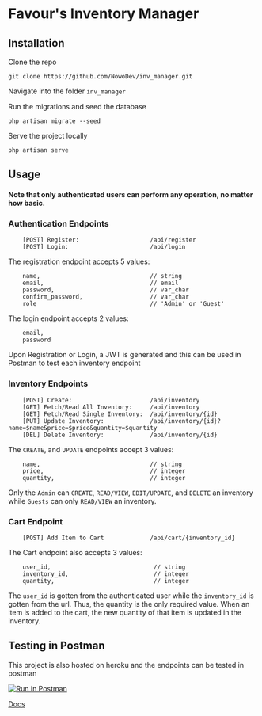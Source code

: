 <p align="center">

# Favour's Inventory Manager

</p>

## Installation

Clone the repo

    git clone https://github.com/NowoDev/inv_manager.git

Navigate into the folder `inv_manager`

Run the migrations and seed the database

    php artisan migrate --seed

Serve the project locally

    php artisan serve

## Usage

#### Note that only authenticated users can perform any operation, no matter how basic.

### Authentication Endpoints

```  
    [POST] Register:                    /api/register
    [POST] Login:                       /api/login
```

The registration endpoint accepts 5 values:

```
    name,                               // string
    email,                              // email
    password,                           // var_char
    confirm_password,                   // var_char
    role                                // 'Admin' or 'Guest'  
```

The login endpoint accepts 2 values:

```
    email, 
    password
```

Upon Registration or Login, a JWT is generated and this can be used in Postman to test each inventory endpoint

### Inventory Endpoints

```
    [POST] Create:                      /api/inventory
    [GET] Fetch/Read All Inventory:     /api/inventory
    [GET] Fetch/Read Single Inventory:  /api/inventory/{id}
    [PUT] Update Inventory:             /api/inventory/{id}?name=$name&price=$price&quantity=$quantity
    [DEL] Delete Inventory:             /api/inventory/{id}
```

The `CREATE`, and `UPDATE` endpoints accept 3 values:

```
    name,                               // string
    price,                              // integer
    quantity,                           // integer
```

Only the `Admin` can `CREATE`, `READ/VIEW`, `EDIT/UPDATE`, and `DELETE` an inventory while `Guests` can only `READ/VIEW`
an inventory.

### Cart Endpoint

```
    [POST] Add Item to Cart             /api/cart/{inventory_id}
```

The Cart endpoint also accepts 3 values:

```
    user_id,                             // string
    inventory_id,                        // integer
    quantity,                            // integer
```

The `user_id` is gotten from the authenticated user while the `inventory_id` is gotten from the url. Thus, the quantity
is the only required value. When an item is added to the cart, the new quantity of that item is updated in the
inventory.

## Testing in Postman

This project is also hosted on heroku and the endpoints can be tested in postman

[![Run in Postman](https://run.pstmn.io/button.svg)](https://app.getpostman.com/run-collection/15465737-da43f176-f364-438a-a390-329347ec70dc?action=collection%2Ffork&collection-url=entityId%3D15465737-da43f176-f364-438a-a390-329347ec70dc%26entityType%3Dcollection%26workspaceId%3D1ee86239-a553-49d1-9d86-ca953566ed4f)

[Docs](https://documenter.getpostman.com/view/15465737/UVeGqR4L#d8f8c297-0f5b-4945-bfc7-290b6008a067)
